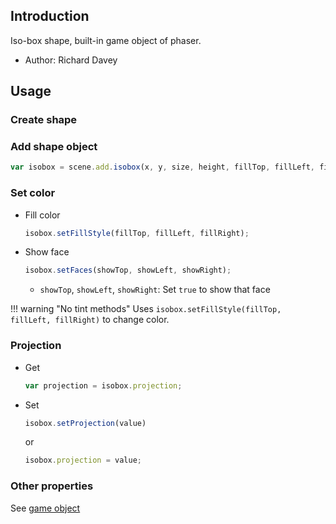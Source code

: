 ## Introduction

Iso-box shape, built-in game object of phaser.

- Author: Richard Davey

## Usage

### Create shape

### Add shape object

```javascript
var isobox = scene.add.isobox(x, y, size, height, fillTop, fillLeft, fillRight);
```

### Set color

- Fill color
    ```javascript
    isobox.setFillStyle(fillTop, fillLeft, fillRight);
    ```
- Show face
    ```javascript
    isobox.setFaces(showTop, showLeft, showRight);
    ```
    - `showTop`, `showLeft`, `showRight`: Set `true` to show that face

!!! warning "No tint methods"
    Uses `isobox.setFillStyle(fillTop, fillLeft, fillRight)` to change color.

### Projection

- Get
   ```javascript
   var projection = isobox.projection;
   ```
- Set
   ```javascript
   isobox.setProjection(value)
   ```
   or
   ```javascript
   isobox.projection = value;
   ```

### Other properties

See [game object](gameobject.md)
